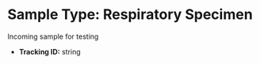 # Sample Type: Respiratory Specimen

Incoming sample for testing
  
    
- **Tracking ID:** string
    
  
